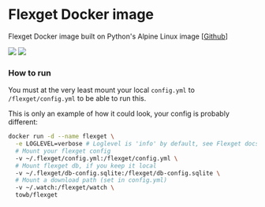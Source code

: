 # Flexget Docker image
Flexget Docker image built on Python's Alpine Linux image [[Github](https://github.com/bwot/docker-flexget)]

[![](https://images.microbadger.com/badges/image/towb/flexget:2.1.svg)](https://microbadger.com/images/towb/flexget:2.1 "Get your own image badge on microbadger.com") [![](https://images.microbadger.com/badges/version/towb/flexget:2.1.svg)](https://microbadger.com/images/towb/flexget:2.1 "Get your own version badge on microbadger.com")

### How to run
You must at the very least mount your local `config.yml` to `/flexget/config.yml` to be able to run this.

This is only an example of how it could look, your config is probably different:
```bash
docker run -d --name flexget \
  -e LOGLEVEL=verbose # Loglevel is 'info' by default, see Flexget docs for other values
  # Mount your flexget config
  -v ~/.flexget/config.yml:/flexget/config.yml \
  # Mount flexget db, if you keep it local
  -v ~/.flexget/db-config.sqlite:/flexget/db-config.sqlite \
  # Mount a download path (set in config.yml)
  -v ~/.watch:/flexget/watch \
  towb/flexget
```
